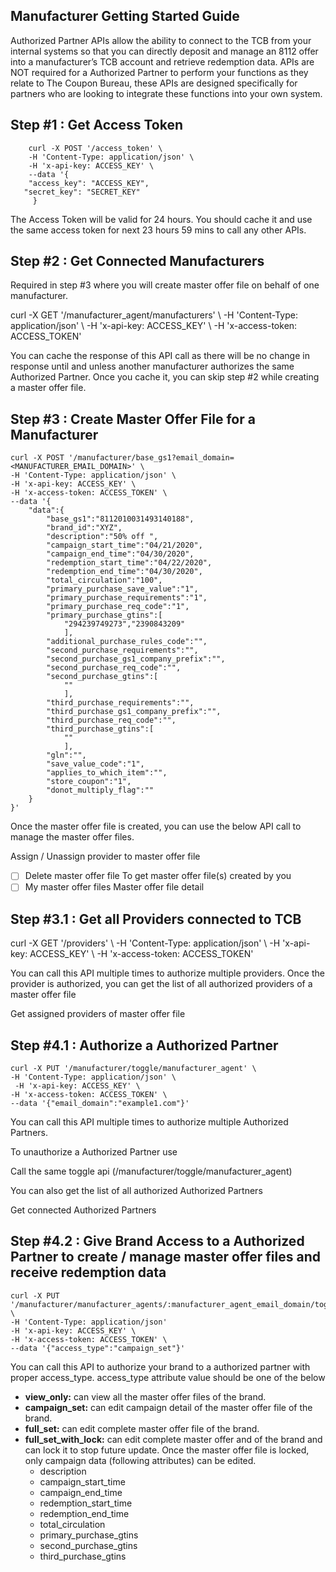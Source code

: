 
## Manufacturer Getting Started Guide

Authorized Partner APIs allow the ability to connect to the TCB from your internal systems so that you can directly deposit and manage an 8112 offer into a manufacturer’s TCB account and retrieve redemption data. APIs are NOT required for a Authorized Partner to perform your functions as they relate to The Coupon Bureau, these APIs are designed specifically for partners who are looking to integrate these functions into your own system.

## Step #1 : Get Access Token

        curl -X POST '/access_token' \   
        -H 'Content-Type: application/json' \ 
        -H 'x-api-key: ACCESS_KEY' \ 
        --data '{ 
        "access_key": "ACCESS_KEY", 
       "secret_key": "SECRET_KEY" 
         }
 The Access Token will be valid for 24 hours. You should cache it and use the same access token for next 23 hours 59 mins to call any other APIs.

## Step #2 : Get Connected Manufacturers

Required in step #3 where you will create master offer file on behalf of one manufacturer.

curl -X GET '/manufacturer_agent/manufacturers' \ 
-H 'Content-Type: application/json' \ 
-H 'x-api-key: ACCESS_KEY' \ 
-H 'x-access-token: ACCESS_TOKEN' 
      
You can cache the response of this API call as there will be no change in response until and unless another manufacturer authorizes the same Authorized Partner. Once you cache it, you can skip step #2 while creating a master offer file.

## Step #3 : Create Master Offer File for a Manufacturer

    curl -X POST '/manufacturer/base_gs1?email_domain=<MANUFACTURER_EMAIL_DOMAIN>' \ 
    -H 'Content-Type: application/json' \ 
    -H 'x-api-key: ACCESS_KEY' \ 
    -H 'x-access-token: ACCESS_TOKEN' \ 
    --data '{
        "data":{
            "base_gs1":"8112010031493140188",
            "brand_id":"XYZ",
            "description":"50% off ",
            "campaign_start_time":"04/21/2020",
            "campaign_end_time":"04/30/2020",
            "redemption_start_time":"04/22/2020",
            "redemption_end_time":"04/30/2020",
            "total_circulation":"100",
            "primary_purchase_save_value":"1",
            "primary_purchase_requirements":"1",
            "primary_purchase_req_code":"1",
            "primary_purchase_gtins":[
                "294239749273","2390843209"
                ],
            "additional_purchase_rules_code":"",
            "second_purchase_requirements":"",
            "second_purchase_gs1_company_prefix":"",
            "second_purchase_req_code":"",
            "second_purchase_gtins":[
                ""
                ],
            "third_purchase_requirements":"",
            "third_purchase_gs1_company_prefix":"",
            "third_purchase_req_code":"",
            "third_purchase_gtins":[
                ""
                ],
            "gln":"",
            "save_value_code":"1",
            "applies_to_which_item":"",
            "store_coupon":"1",
            "donot_multiply_flag":""
        }
    }'
            
    

Once the master offer file is created, you can use the below API call to manage the master offer files.

Assign / Unassign provider to master offer file

 - [ ] Delete master offer file
To get master offer file(s) created by you
 - [ ] My master offer files
Master offer file detail

## Step #3.1 : Get all Providers connected to TCB


 curl -X GET '/providers' \ 
-H 'Content-Type: application/json' \ 
-H 'x-api-key: ACCESS_KEY' \ 
-H 'x-access-token: ACCESS_TOKEN' 
                
  

You can call this API multiple times to authorize multiple providers. Once the provider is authorized, you can get the list of all authorized providers of a master offer file

Get assigned providers of master offer file

## Step #4.1 : Authorize a Authorized Partner


    curl -X PUT '/manufacturer/toggle/manufacturer_agent' \ 
    -H 'Content-Type: application/json' \ 
     -H 'x-api-key: ACCESS_KEY' \ 
    -H 'x-access-token: ACCESS_TOKEN' \ 
    --data '{"email_domain":"example1.com"}'

 
You can call this API multiple times to authorize multiple Authorized Partners.

To unauthorize a Authorized Partner use

Call the same toggle api (/manufacturer/toggle/manufacturer_agent)

You can also get the list of all authorized Authorized Partners

Get connected Authorized Partners

## Step #4.2 : Give Brand Access to a Authorized Partner to create / manage master offer files and receive redemption data


    curl -X PUT '/manufacturer/manufacturer_agents/:manufacturer_agent_email_domain/toggle_brand/:brand_internal_id' \ 
    -H 'Content-Type: application/json'  
    -H 'x-api-key: ACCESS_KEY' \ 
    -H 'x-access-token: ACCESS_TOKEN' \ 
    --data '{"access_type":"campaign_set"}'
            
You can call this API to authorize your brand to a authorized partner with proper access_type. access_type attribute value should be one of the below

-   **view_only:**  can view all the master offer files of the brand.
-   **campaign_set:**  can edit campaign detail of the master offer file of the brand.
-   **full_set:**  can edit complete master offer file of the brand.
-   **full_set_with_lock:**  can edit complete master offer and of the brand and can lock it to stop future update. Once the master offer file is locked, only campaign data (following attributes) can be edited.
    -   description
    -   campaign_start_time
    -   campaign_end_time
    -   redemption_start_time
    -   redemption_end_time
    -   total_circulation
    -   primary_purchase_gtins
    -   second_purchase_gtins
    -   third_purchase_gtins
<!--stackedit_data:
eyJoaXN0b3J5IjpbOTgyNjQ1MDM4LDkxNjIyNjA5NCwtMTc2OT
UzNjE0NiwtMTYwMzE0ODA1MywtOTkxMTI2NDM5LDIwMzE5OTY5
ODMsLTUyODk2NTQ0OSwtNzE3MjYwMjc4LDExNjAxMzE5MzYsMT
UxNjY0NjQ3Nyw0MDk4NDA4ODQsLTkyMjQzNDU5Nl19
-->